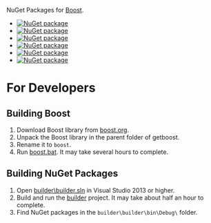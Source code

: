 NuGet Packages for [Boost](http://boost.org).

- [![NuGet package](https://img.shields.io/nuget/v/boost.svg?label=boost)](https://nuget.org/packages/boost)
- [![NuGet package](https://img.shields.io/nuget/v/boost-vc140.svg?label=boost-vc140)](https://nuget.org/packages/boost-vc140)
- [![NuGet package](https://img.shields.io/nuget/v/boost-vc120.svg?label=boost-vc120)](https://nuget.org/packages/boost-vc120)
- [![NuGet package](https://img.shields.io/nuget/v/boost-vc110.svg?label=boost-vc110)](https://nuget.org/packages/boost-vc110)
- [![NuGet package](https://img.shields.io/nuget/v/boost-vc100.svg?label=boost-vc100)](https://nuget.org/packages/boost-vc100)
- [![NuGet package](https://img.shields.io/nuget/v/boost-vc90.svg?label=boost-vc90)](https://nuget.org/packages/boost-vc90)

# For Developers

## Building Boost

1. Download Boost library from [boost.org](http://boost.org/).
2. Unpack the Boost library in the parent folder of getboost. 
3. Rename it to `boost`.
4. Run [boost.bat](boost.bat). It may take several hours to complete.

## Building NuGet Packages

1. Open [builder\builder.sln](builder/builder.sln) in Visual Studio 2013 or higher.
2. Build and run the [builder](builder/builder/builder.csproj) project. It may take about half an hour to complete.
3. Find NuGet packages in the `builder\builder\bin\Debug\` folder.

